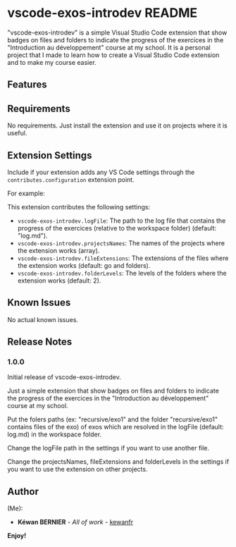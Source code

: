 # vscode-exos-introdev README

"vscode-exos-introdev" is a simple Visual Studio Code extension that show badges on files and folders to indicate the progress of the exercices in the "Introduction au développement" course at my school. It is a personal project that I made to learn how to create a Visual Studio Code extension and to make my course easier.

## Features


## Requirements

No requirements. Just install the extension and use it on projects where it is useful.

## Extension Settings

Include if your extension adds any VS Code settings through the `contributes.configuration` extension point.

For example:

This extension contributes the following settings:

* `vscode-exos-introdev.logFile`: The path to the log file that contains the progress of the exercices (relative to the workspace folder) (default: "log.md").
* `vscode-exos-introdev.projectsNames`: The names of the projects where the extension works (array).
* `vscode-exos-introdev.fileExtensions`: The extensions of the files where the extension works (default: go and folders).
* `vscode-exos-introdev.folderLevels`: The levels of the folders where the extension works (default: 2).

## Known Issues

No actual known issues.

## Release Notes

### 1.0.0

Initial release of vscode-exos-introdev.

Just a simple extension that show badges on files and folders to indicate the progress of the exercices in the "Introduction au développement" course at my school.

Put the folers paths (ex: "recursive/exo1" and the folder "recursive/exo1" contains files of the exo) of exos which are resolved in the logFile (default: log.md) in the workspace folder.

Change the logFile path in the settings if you want to use another file.

Change the projectsNames, fileExtensions and folderLevels in the settings if you want to use the extension on other projects.


## Author

(Me):
* **Kéwan BERNIER** - *All of work* - [kewanfr](https://github.com/kewanfr)


**Enjoy!**
